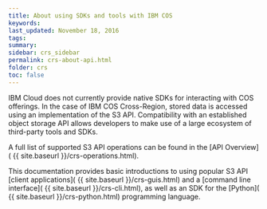 ```yaml
---
title: About using SDKs and tools with IBM COS
keywords: 
last_updated: November 18, 2016
tags:
summary: 
sidebar: crs_sidebar
permalink: crs-about-api.html
folder: crs
toc: false
---
```


 IBM Cloud does not currently provide native SDKs for interacting with COS offerings.  In the case of IBM COS Cross-Region, stored data is accessed using an implementation of the S3 API. Compatibility with an established object storage API allows developers to make use of a large ecosystem of third-party tools and SDKs.  

 A full list of supported S3 API operations can be found in the [API Overview]( {{ site.baseurl }}/crs-operations.html).

 This documentation provides basic introductions to using popular S3 API [client applications]( {{ site.baseurl }}/crs-guis.html) and a [command line interface]( {{ site.baseurl }}/crs-cli.html), as well as an SDK for the [Python]( {{ site.baseurl }}/crs-python.html) programming language. 
 
